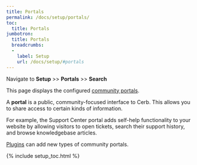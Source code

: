 ```yaml
---
title: Portals
permalink: /docs/setup/portals/
toc:
  title: Portals
jumbotron:
  title: Portals
  breadcrumbs:
  - 
    label: Setup
    url: /docs/setup/#portals
---
```


Navigate to **Setup** >> **Portals** >> **Search**

This page displays the configured [community portals](/docs/portals/).

A **portal** is a public, community-focused interface to Cerb.  This allows you to share access to certain kinds of information.

For example, the Support Center portal adds self-help functionality to your website by allowing visitors to open tickets, search their support history, and browse knowledgebase articles.

[Plugins](/docs/plugins/) can add new types of community portals.

{% include setup_toc.html %}